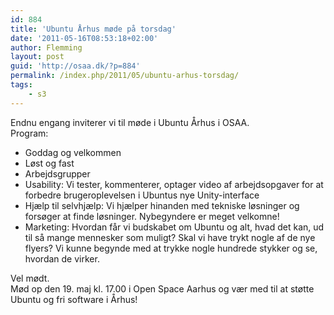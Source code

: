 ```yaml
---
id: 884
title: 'Ubuntu Århus møde på torsdag'
date: '2011-05-16T08:53:18+02:00'
author: Flemming
layout: post
guid: 'http://osaa.dk/?p=884'
permalink: /index.php/2011/05/ubuntu-arhus-torsdag/
tags:
    - s3
---
```


Endnu engang inviterer vi til møde i Ubuntu Århus i OSAA.  
Program:

- Goddag og velkommen
- Løst og fast
- Arbejdsgrupper
- Usability: Vi tester, kommenterer, optager video af arbejdsopgaver for at forbedre brugeroplevelsen i Ubuntus nye Unity-interface
- Hjælp til selvhjælp: Vi hjælper hinanden med tekniske løsninger og forsøger at finde løsninger. Nybegyndere er meget velkomne!
- Marketing: Hvordan får vi budskabet om Ubuntu og alt, hvad det kan, ud til så mange mennesker som muligt? Skal vi have trykt nogle af de nye flyers? Vi kunne begynde med at trykke nogle hundrede stykker og se, hvordan de virker.

Vel mødt.  
Mød op den 19. maj kl. 17.00 i Open Space Aarhus og vær med til at støtte Ubuntu og fri software i Århus!